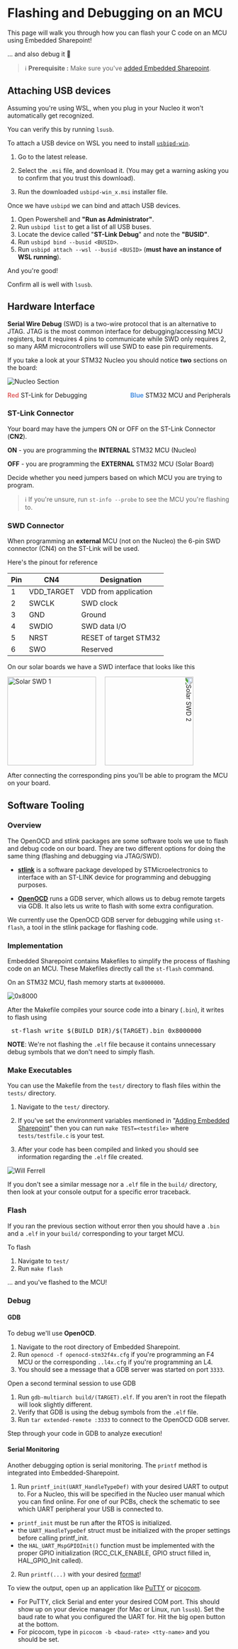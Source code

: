 # Flashing and Debugging on an MCU

This page will walk you through how you can flash your C code on an MCU using Embedded Sharepoint!

... and also debug it 🫠

> ℹ️ **Prerequisite :** 
> Make sure you've [added Embedded Sharepoint](SharepointSubmodule.md).

## Attaching USB devices

Assuming you're using WSL, when you plug in your Nucleo it won't automatically get recognized.

You can verify this by running `lsusb`.

To attach a USB device on WSL you need to install [`usbipd-win`](https://github.com/dorssel/usbipd-win/releases).

1. Go to the latest release.

2. Select the `.msi` file, and download it. (You may get a warning asking you to confirm that you trust this download).

3. Run the downloaded `usbipd-win_x.msi` installer file.

Once we have `usbipd` we can bind and attach USB devices.

1. Open Powershell and **"Run as Administrator"**.
2. Run `usbipd list` to get a list of all USB buses.
3. Locate the device called "**ST-Link Debug**" and note the **"BUSID"**.
4. Run `usbipd bind --busid <BUSID>`.
5. Run `usbipd attach --wsl --busid <BUSID>` (**must have an instance of WSL running**).

And you're good!

Confirm all is well with `lsusb`.

## Hardware Interface

**Serial Wire Debug** (SWD) is a two-wire protocol that is an alternative to JTAG. JTAG is the most common interface for debugging/accessing MCU registers, but it requires 4 pins to communicate while SWD only requires 2, so many ARM microcontrollers will use SWD to ease pin requirements.

If you take a look at your STM32 Nucleo you should notice **two** sections on the board:

![Nucleo Section](assets/NucleoDivide.png)

<div style="display: flex; justify-content: space-between;">
    <span><span style="color: #e06666; font-weight: bold;">Red</span> ST-Link for Debugging</span>
    <span><span style="color: #4a90e2; font-weight: bold;">Blue</span> STM32 MCU and Peripherals</span>
</div>

### ST-Link Connector

Your board may have the jumpers ON or OFF on the ST-Link Connector (**CN2**).

**ON** - you are programming the **INTERNAL** STM32 MCU (Nucleo)

**OFF** - you are programming the **EXTERNAL** STM32 MCU (Solar Board)

Decide whether you need jumpers based on which MCU you are trying to program.


> ℹ️ If you're unsure, run `st-info --probe` to see the MCU you're flashing to.


### SWD Connector

When programming an **external** MCU (not on the Nucleo) the 6-pin SWD connector (CN4) on the ST-Link will be used. 

Here's the pinout for reference

| Pin | CN4  | Designation                |
|-----|------|---------------------------|
| 1   | VDD_TARGET | VDD from application     |
| 2   | SWCLK      | SWD clock               |
| 3   | GND        | Ground                  |
| 4   | SWDIO      | SWD data I/O            |
| 5   | NRST       | RESET of target STM32   |
| 6   | SWO        | Reserved                |

On our solar boards we have a SWD interface that looks like this

<div style="display: flex; align-items: center; gap: 20px;">
    <img src="../assets/SWDSolarBoard.png" alt="Solar SWD 1" style="height: 200px; width: 200px; object-fit: contain;">
    <img src="../assets/AnothaOne.png" alt="Solar SWD 2" style="height: 200px; width: 200px; transform: rotate(90deg); object-fit: contain;">
</div>

After connecting the corresponding pins you'll be able to program the MCU on your board.

## Software Tooling

### Overview

The OpenOCD and stlink packages are some software tools we use to flash and debug code on our board. They are two different options for doing the same thing (flashing and debugging via JTAG/SWD).

- [**stlink**](https://github.com/stlink-org/stlink) is a software package developed by STMicroelectronics to interface with an ST-LINK device for programming and debugging purposes.

- [**OpenOCD**](https://pfeerick.github.io/InfiniTime/doc/openOCD.html) runs a GDB server, which allows us to debug remote targets via GDB. It also lets us write to flash with some extra configuration.

We currently use the OpenOCD GDB server for debugging while using `st-flash`, a tool in the stlink package for flashing code.

### Implementation

Embedded Sharepoint contains Makefiles to simplify the process of flashing code on an MCU. These Makefiles directly call the `st-flash` command.

On an STM32 MCU, flash memory starts at `0x8000000`.


![0x8000](assets/0x8000.png)


After the Makefile compiles your source code into a binary (`.bin`), it writes to flash using

<pre> st-flash write $(BUILD_DIR)/$(TARGET).bin 0x8000000 </pre>

**NOTE**: We're not flashing the `.elf` file because it contains unnecessary debug symbols that we don't need to simply flash.


### Make Executables

You can use the Makefile from the `test/` directory to flash files within the `tests/` directory.

1. Navigate to the `test/` directory.

2. If you've set the environment variables mentioned in "[Adding Embedded Sharepoint](SharepointSubmodule.md)" then you can run `make TEST=<testfile>` where `tests/testfile.c` is your test.

3. After your code has been compiled and linked you should see information regarding the `.elf` file created.

![Will Ferrell](assets/ELF.png)

If you don't see a similar message nor a `.elf` file in the `build/` directory, then look at your console output for a specific error traceback.

### Flash

If you ran the previous section without error then you should have a `.bin` and a `.elf` in your `build/` corresponding to your target MCU.

To flash

1. Navigate to `test/`
2. Run `make flash`

... and you've flashed to the MCU!

### Debug

#### GDB

To debug we'll use **OpenOCD**. 

1. Navigate to the root directory of Embedded Sharepoint.
2. Run `openocd -f openocd-stm32f4x.cfg` if you're programming an F4 MCU or the corresponding `..l4x.cfg` if you're programming an L4.
3. You should see a message that a GDB server was started on port `3333`.

Open a second terminal session to use GDB

1. Run `gdb-multiarch build/(TARGET).elf`. If you aren't in root the filepath will look slightly different.
2. Verify that GDB is using the debug symbols from the `.elf` file.
3. Run `tar extended-remote :3333` to connect to the OpenOCD GDB server.

Step through your code in GDB to analyze execution!

#### Serial Monitoring

Another debugging option is serial monitoring. The `printf` method is integrated into Embedded-Sharepoint.

1. Run `printf_init(UART_HandleTypeDef)` with your desired UART to output to. For a Nucleo, this will be specified in the Nucleo user manual which you can find online. For one of our PCBs, check the schematic to see which UART peripheral your USB is connected to. 

- `printf_init` must be run after the RTOS is initialized.
- the `UART_HandleTypeDef` struct must be initialized with the proper settings before calling printf_init.
- the `HAL_UART_MspGPIOInit()` function must be implemented with the proper GPIO initialization (RCC_CLK_ENABLE, GPIO struct filled in, HAL_GPIO_Init called).

2. Run `printf(...)` with your desired [format](https://www.geeksforgeeks.org/c/printf-in-c/)!

To view the output, open up an application like [PuTTY](https://www.chiark.greenend.org.uk/~sgtatham/putty/latest.html) or [picocom](https://github.com/npat-efault/picocom).

- For PuTTY, click Serial and enter your desired COM port. This should show up on your device manager (for Mac or Linux, run `lsusb`). Set the baud rate to what you configured the UART for. Hit the big open button at the bottom.
- For picocom, type in `picocom -b <baud-rate> <tty-name>` and you should be set.

